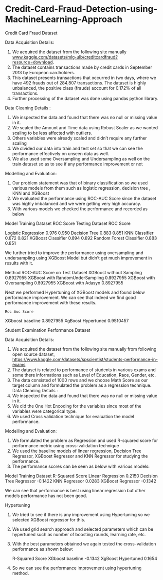 # Credit-Card-Fraud-Detection-using-MachineLearning-Approach
Credit Card Fraud Dataset

Data Acquisition Details: 

1.	We acquired the dataset from the following site manually 
www.kaggle.com/datasets/mlg-ulb/creditcardfraud?resource=download.
2.	The dataset contains transactions made by credit cards in September 2013 by European cardholders.
3.	This dataset presents transactions that occurred in two days, where we have 492 frauds out of 284,807 transactions. The dataset is highly unbalanced, the positive class (frauds) account for 0.172% of all transactions.
4.	Further processing of the dataset was done using pandas python library.

Data Cleaning Details : 
1.	We inspected the data and found that there was no null or missing value in it.
2.	We scaled the Amount and Time data using Robust Scaler as we wanted scaling to be less affected with outliers.
3.	Others variables were already scaled and didn’t require any further scaling
4.	We divided our data into train and test set so that we can see the performance effectively on unseen data as well.
5.	We also used some Oversampling and Undersampling as well on the train dataset so as to see if any performance improvement or not

Modelling and Evaluation: 
1.	Our problem statement was that of binary classification so we used various models from them such as logistic regression, decision tree , KNN and XGBoost
2.	We evaluated the performance using ROC-AUC Score since the dataset was highly imbalanced and we were getting very high accuracy.
3.	With various models we checked the performance and recorded as below

Model	Training Dataset ROC Score	Testing Dataset ROC Score

Logistic Regression	0.976	0.950
Decision Tree	0.883	0.851
KNN Classifier	0.872	0.821
XGBoost Classifier	0.894	0.892
Random Forest Classifier	0.883	0.851


We further tried to improve the performance using oversampling and undersampling using XGBoost Model but didn’t get much improvement in results with it.

Method	ROC-AUC Score on Test Dataset
XGBoost without Sampling	0.8927955
XGBoost with RandomUnderSampling	0.8927955
XGBoost with Oversampling	0.8927955
XGBoost with Adasyn	0.8927955

Next we performed Hypertuning of XGBoost models and found below performance improvement. We can see that indeed we find good performance improvement with these results.

	Roc Auc Score
XGboost baseline	0.8927955
XgBoost Hypertuned	0.9510457


Student Examination Performance Dataset

Data Acquisition Details: 
1.	We acquired the dataset from the following site manually from following open source dataset,
https://www.kaggle.com/datasets/spscientist/students-performance-in-exams
2.	The dataset is related to performance of students in various exams and some there informations such as Level of Education, Race, Gender, etc.
3.	The data consisted of 1000 rows and we choose Math Score as our target column and formulated the problem as a regression technique.
Data Cleaning Details : 
1.	We inspected the data and found that there was no null or missing value in it.
2.	We did the One Hot Encoding for the variables since most of the variables were categorical type.
3.	We used Cross validation technique for evaluation the model performance.

Modelling and Evaluation: 
1.	We formulated the problem as Regression and used R-squared score for performance metric using cross-validation technique
2.	We used the baseline models of linear regression, Decision Tree Regressor, XGBoost Regressor and KNN Regressor for studying the performance.
3.	The performance scores can be seen as below with various models:

Model	Training Dataset R-Squared Score
Linear Regression	0.2150
Decision Tree Regressor	-0.1422
KNN Regressor	0.0283
XGBoost Regressor	-0.1342


We can see that performance is best using linear regression but other models performance has not been good.

Hypertuning
1.	We tried to see if there is any improvement using Hypertuning so we selected XGBoost regressor for this.
2.	We used grid search approach and selected parameters which can be hypertuned such as number of boosting rounds, learning rate, etc.
3.	With the best parameters obtained we again tested the cross-validation performance as shown below:
			
	R-Squared Score
XGboost baseline	-0.1342
XgBoost Hypertuned	0.1654

4.	So we can see the performance improvement using hypertuning method.


